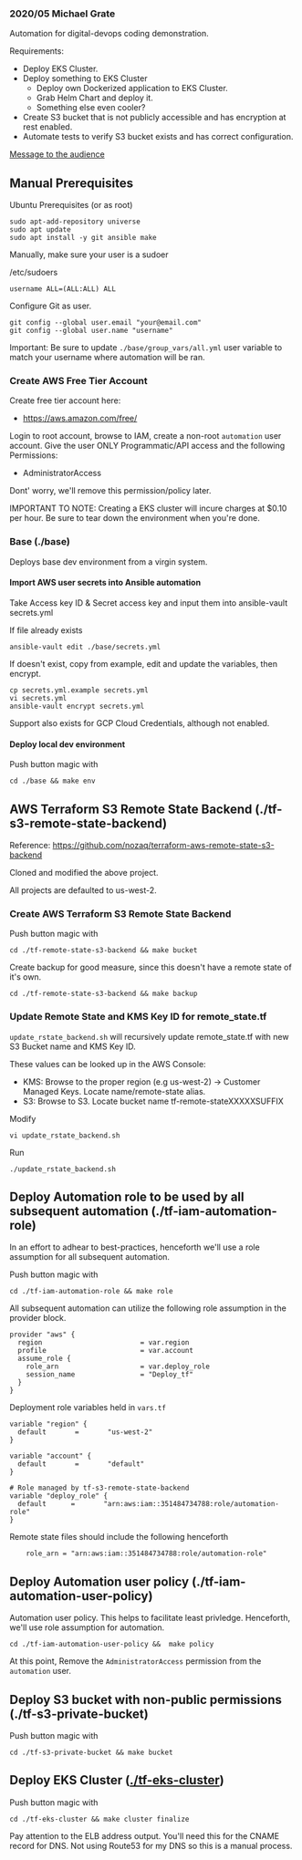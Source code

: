### 2020/05 Michael Grate 

Automation for digital-devops coding demonstration.

Requirements:
* Deploy EKS Cluster.
* Deploy something to EKS Cluster
  - Deploy own Dockerized application to EKS Cluster.
  - Grab Helm Chart and deploy it.
  - Something else even cooler?
* Create S3 bucket that is not publicly accessible and has encryption at rest enabled.
* Automate tests to verify S3 bucket exists and has correct configuration.

[Message to the audience](MESSAGE.md)

## Manual Prerequisites

Ubuntu Prerequisites (or as root)
```
sudo apt-add-repository universe
sudo apt update
sudo apt install -y git ansible make
```

Manually, make sure your user is a sudoer

/etc/sudoers
```
username ALL=(ALL:ALL) ALL
```

Configure Git as user.
```
git config --global user.email "your@email.com"
git config --global user.name "username"
```

Important: Be sure to update `./base/group_vars/all.yml` user variable to match your username where automation will be ran.

### Create AWS Free Tier Account

Create free tier account here:
- https://aws.amazon.com/free/

Login to root account, browse to IAM, create a non-root `automation` user account.  Give the user ONLY Programmatic/API access and the following Permissions:
- AdministratorAccess

Dont' worry, we'll remove this permission/policy later.

IMPORTANT TO NOTE: Creating a EKS cluster will incure charges at $0.10 per hour. Be sure to tear down the environment when you're done.

### Base (./base)
Deploys base dev environment from a virgin system.

#### Import AWS user secrets into Ansible automation

Take Access key ID & Secret access key and input them into ansible-vault secrets.yml

If file already exists
```
ansible-vault edit ./base/secrets.yml
```

If doesn't exist, copy from example, edit and update the variables, then encrypt.
```
cp secrets.yml.example secrets.yml
vi secrets.yml
ansible-vault encrypt secrets.yml
```

Support also exists for GCP Cloud Credentials, although not enabled.

#### Deploy local dev environment

Push button magic with
```
cd ./base && make env
```

## AWS Terraform S3 Remote State Backend (./tf-s3-remote-state-backend)
Reference: https://github.com/nozaq/terraform-aws-remote-state-s3-backend

Cloned and modified the above project.

All projects are defaulted to us-west-2.

### Create AWS Terraform S3 Remote State Backend

Push button magic with
```
cd ./tf-remote-state-s3-backend && make bucket
```

Create backup for good measure, since this doesn't have a remote state of it's own.
```
cd ./tf-remote-state-s3-backend && make backup
```

### Update Remote State and KMS Key ID for remote_state.tf

`update_rstate_backend.sh` will recursively update remote_state.tf with new S3 Bucket name and KMS Key ID.

These values can be looked up in the AWS Console:
- KMS: Browse to the proper region (e.g us-west-2) -> Customer Managed Keys. Locate name/remote-state alias.
- S3: Browse to S3. Locate bucket name tf-remote-stateXXXXXSUFFIX

Modify
```
vi update_rstate_backend.sh
```

Run
```
./update_rstate_backend.sh
```

## Deploy Automation role to be used by all subsequent automation (./tf-iam-automation-role)

In an effort to adhear to best-practices, henceforth we'll use a role assumption for all subsequent automation.

Push button magic with
```
cd ./tf-iam-automation-role && make role
```

All subsequent automation can utilize the following role assumption in the provider block.
```
provider "aws" {
  region                        = var.region
  profile                       = var.account
  assume_role {
    role_arn                    = var.deploy_role
    session_name                = "Deploy_tf"
  }
}
```

Deployment role variables held in `vars.tf`
```
variable "region" {
  default       =       "us-west-2"
}

variable "account" {
  default       =       "default"
}

# Role managed by tf-s3-remote-state-backend
variable "deploy_role" {
  default      =       "arn:aws:iam::351484734788:role/automation-role"
}
```

Remote state files should include the following henceforth
```
    role_arn = "arn:aws:iam::351484734788:role/automation-role"
```

## Deploy Automation user policy (./tf-iam-automation-user-policy)

Automation user policy. This helps to facilitate least privledge. Henceforth, we'll use role assumption for automation.
```
cd ./tf-iam-automation-user-policy &&  make policy
```

At this point, Remove the `AdministratorAccess` permission from the `automation` user. 


## Deploy S3 bucket with non-public permissions (./tf-s3-private-bucket)

Push button magic with
```
cd ./tf-s3-private-bucket && make bucket
```

## Deploy EKS Cluster ([./tf-eks-cluster](./tf-eks-cluster))
Push button magic with
```
cd ./tf-eks-cluster && make cluster finalize
```
Pay attention to the ELB address output. You'll need this for the CNAME record for DNS. Not using Route53 for my DNS so this is a manual process.
